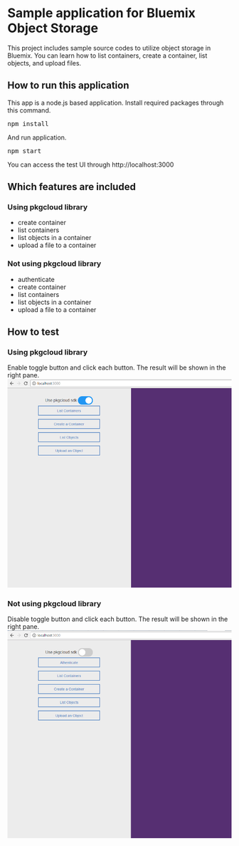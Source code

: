 # Sample application for Bluemix Object Storage

This project includes sample source codes to utilize object storage in Bluemix.
You can learn how to list containers, create a container, list objects, and upload files.

## How to run this application

This app is a node.js based application.
Install required packages through this command.
<pre>npm install</pre>

And run application.
<pre>npm start</pre>

You can access the test UI through http://localhost:3000

## Which features are included

### Using pkgcloud library
- create container
- list containers
- list objects in a container
- upload a file to a container

### Not using pkgcloud library
- authenticate
- create container
- list containers
- list objects in a container
- upload a file to a container

## How to test

### Using pkgcloud library

Enable toggle button and click each button. The result will be shown in the right pane.
<img src="./images/test_pkgcloud.png"/>

### Not using pkgcloud library

Disable toggle button and click each button. The result will be shown in the right pane.
<img src="./images/test.png"/>